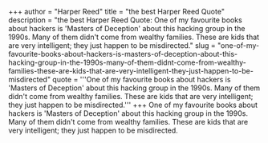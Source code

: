 +++
author = "Harper Reed"
title = "the best Harper Reed Quote"
description = "the best Harper Reed Quote: One of my favourite books about hackers is 'Masters of Deception' about this hacking group in the 1990s. Many of them didn't come from wealthy families. These are kids that are very intelligent; they just happen to be misdirected."
slug = "one-of-my-favourite-books-about-hackers-is-masters-of-deception-about-this-hacking-group-in-the-1990s-many-of-them-didnt-come-from-wealthy-families-these-are-kids-that-are-very-intelligent-they-just-happen-to-be-misdirected"
quote = '''One of my favourite books about hackers is 'Masters of Deception' about this hacking group in the 1990s. Many of them didn't come from wealthy families. These are kids that are very intelligent; they just happen to be misdirected.'''
+++
One of my favourite books about hackers is 'Masters of Deception' about this hacking group in the 1990s. Many of them didn't come from wealthy families. These are kids that are very intelligent; they just happen to be misdirected.
